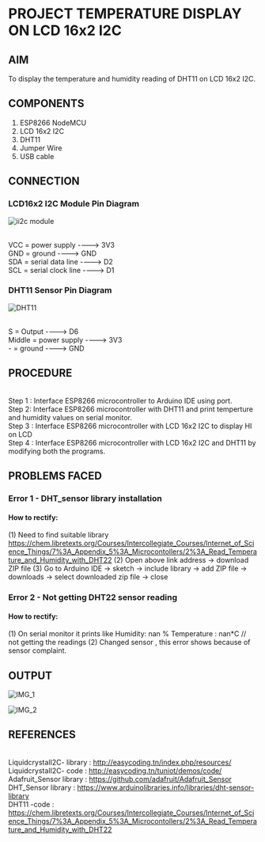 # PROJECT TEMPERATURE DISPLAY ON LCD 16x2 I2C


## AIM
To display the temperature and humidity reading of DHT11 on LCD 16x2 I2C.


## COMPONENTS

1.	ESP8266 NodeMCU
2.	LCD 16x2 I2C
3.	DHT11
4.	Jumper Wire
5.	USB cable

## CONNECTION

### LCD16x2 I2C Module Pin Diagram


 ![ii2c module](https://github.com/JubyJohn/PROJECT-TEMPERATURE-DISPLAY-ON-LCD-16x2-I2C-/assets/81866407/2fb1c300-9eef-4ed0-b980-29dce82ac4f8)


<br> VCC = power supply ---->  3V3
<br> GND = ground          ---->  GND
<br> SDA = serial data line   ---->  D2
<br> SCL = serial clock line   ---->  D1

### DHT11 Sensor Pin Diagram

 ![DHT11](https://github.com/JubyJohn/PROJECT-TEMPERATURE-DISPLAY-ON-LCD-16x2-I2C-/assets/81866407/97c4662c-0902-4f8d-95b7-881efbba4d68)


<br> S     = Output     ---->  D6
<br> Middle   = power supply  ---->  3V3
<br> -     = ground   ---->  GND


## PROCEDURE

<br> Step 1 : Interface ESP8266 microcontroller to Arduino IDE using port.
<br> Step 2: Interface ESP8266 microcontroller with DHT11 and print temperture and humidity values on serial monitor.
<br> Step 3 : Interface ESP8266 microcontroller with LCD 16x2 I2C to display HI on LCD
<br> Step 4 : Interface ESP8266 microcontroller with LCD 16x2 I2C and DHT11 by modifying both the programs.


## PROBLEMS FACED

### Error 1 -   DHT_sensor library installation
#### How to rectify:
(1)  Need to find suitable library
https://chem.libretexts.org/Courses/Intercollegiate_Courses/Internet_of_Science_Things/7%3A_Appendix_5%3A_Microcontollers/2%3A_Read_Temperature_and_Humidity_with_DHT22
(2)  Open above link address -> download ZIP file
(3)  Go to Arduino IDE -> sketch -> include library -> add ZIP file -> downloads -> select downloaded zip file -> close
### Error 2 -   Not getting DHT22 sensor reading 
#### How to rectify:
(1)  On serial monitor it prints like
              Humidity: nan %  Temperature : nan*C      // not getting the readings 
(2)  Changed sensor , this error shows because of sensor complaint.


## OUTPUT

![IMG_1](https://github.com/JubyJohn/PROJECT-TEMPERATURE-DISPLAY-ON-LCD-16x2-I2C-/assets/81866407/5e343c3f-477a-46fc-b17e-014aae5c762f)


![IMG_2](https://github.com/JubyJohn/PROJECT-TEMPERATURE-DISPLAY-ON-LCD-16x2-I2C-/assets/81866407/fe52fe3d-f328-4af6-9cb8-5a2ec770bb1c)


## REFERENCES

<br> LiquidcrystalI2C- library : http://easycoding.tn/index.php/resources/
<br> LiquidcrystalI2C- code : http://easycoding.tn/tuniot/demos/code/
<br> Adafruit_Sensor library : https://github.com/adafruit/Adafruit_Sensor
<br> DHT_Sensor library  : https://www.arduinolibraries.info/libraries/dht-sensor-library
<br> DHT11 -code : https://chem.libretexts.org/Courses/Intercollegiate_Courses/Internet_of_Science_Things/7%3A_Appendix_5%3A_Microcontollers/2%3A_Read_Temperature_and_Humidity_with_DHT22


